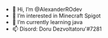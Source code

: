 - 👋 Hi, I’m @AlexanderROdev
- 👀 I’m interested in Minecraft Spigot
- 🌱 I’m currently learning java
- 📫 Disord: Doru Dezvoltatoru'#7281

<!---
AlexanderROdev/AlexanderROdev is a ✨ special ✨ repository because its `README.md` (this file) appears on your GitHub profile.
You can click the Preview link to take a look at your changes.
--->

